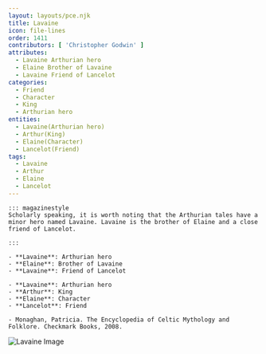 ```yaml
---
layout: layouts/pce.njk
title: Lavaine
icon: file-lines
order: 1411
contributors: [ 'Christopher Godwin' ]
attributes:
  - Lavaine Arthurian hero
  - Elaine Brother of Lavaine
  - Lavaine Friend of Lancelot
categories:
  - Friend
  - Character
  - King
  - Arthurian hero
entities:
  - Lavaine(Arthurian hero)
  - Arthur(King)
  - Elaine(Character)
  - Lancelot(Friend)
tags:
  - Lavaine
  - Arthur
  - Elaine
  - Lancelot
---
```

``` tab [group1:Info]
::: magazinestyle
Scholarly speaking, it is worth noting that the Arthurian tales have a minor hero named Lavaine. Lavaine is the brother of Elaine and a close friend of Lancelot.

:::
```
``` tab [group1:Attributes]
- **Lavaine**: Arthurian hero
- **Elaine**: Brother of Lavaine
- **Lavaine**: Friend of Lancelot
```
``` tab [group1:Entities]
- **Lavaine**: Arthurian hero
- **Arthur**: King
- **Elaine**: Character
- **Lancelot**: Friend
```
``` tab [group1:Sources]
- Monaghan, Patricia. The Encyclopedia of Celtic Mythology and Folklore. Checkmark Books, 2008.
```
![Lavaine Image]([None])
